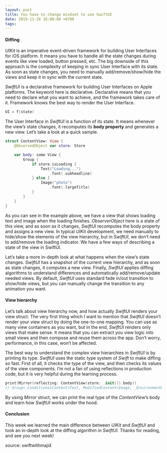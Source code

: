 ```yaml
---
layout: post
title: You have to change mindset to use SwiftUI
date: 2019-11-26 16:00:00 +0700
tags:
---
```


#### Diffing

*UIKit* is an imperative event-driven framework for building User Interfaces for iOS platform. It means you have to handle all the state changes during events like view loaded, button pressed, etc. The big downside of this approach is the complexity of keeping in sync User Interface with its state. As soon as state changes, you need to manually add/remove/show/hide the views and keep it in sync with the current state.

<!-- more -->

*SwiftUI* is a declarative framework for building User Interfaces on Apple platforms. The keyword here is declarative. Declarative means that you need to declare what you want to achieve, and the framework takes care of it. Framework knows the best way to render the User Interface.

```swift
UI = f(state)
```

The User Interface in *SwiftUI* is a function of its state. It means whenever the view’s state changes, it recomputes its **body property** and generates a new view. Let’s take a look at a quick sample.

```swift
struct ContentView: View {
    @ObservedObject var store: Store

    var body: some View {
        Group {
            if store.isLoading {
                Text("Loading...")
                    .font(.subheadline)
            } else {
                Image("photo")
                    .font(.largeTitle)
            }
        }
    }
}
```

As you can see in the example above, we have a view that shows loading text and image when the loading finishes. *ObserverObject* here is a state of this view, and as soon as it changes, *SwiftUI* recomputes the body property and assigns a new view. In typical *UIKit* development, we need manually to hide/show the elements of the view hierarchy, but in *SwiftUI*, we don’t need to add/remove the loading indicator. We have a few ways of describing a state of the view in SwiftUI.

Let’s take a more in-depth look at what happens when the view’s state changes. *SwiftUI* has a snapshot of the current view hierarchy, and as soon as state changes, it computes a new view. Finally, *SwiftUI* applies diffing algorithms to understand differences and automatically add/remove/update needed views. By default, *SwiftUI* uses standard fade in/out transition to show/hide views, but you can manually change the transition to any animation you want.

#### View hierarchy

Let’s talk about view hierarchy now, and how actually *SwiftUI* renders your view struct. The very first thing which I want to mention that *SwiftUI* doesn’t render your view struct by doing the one-to-one mapping. You can use as many view containers as you want, but in the end, *SwiftUI* renders only views that make sense. It means that you can extract you view logic into small views and then compose and reuse them across the app. Don’t worry, performance, in this case, won’t be affected.

The best way to understand the complex view hierarchies in *SwiftUI* is by printing its type. *SwiftUI* uses the static type system of *Swift* to make diffing so fast. First of all, it checks the type of the view, and then checks its values of the view components. I’m not a fan of using reflections in production code, but it is very helpful during the learning process.

```swift
print(Mirror(reflecting: ContentView(store: .init()).body))
// Group<_ConditionalContent<Text, ModifiedContent<Image, _EnvironmentKeyWritingModifier<Optional<Font>>>>>
```

By using *Mirror* struct, we can print the real type of the *ContentView*’s body and learn how *SwiftUI* works under the hood.

#### Conclusion

This week we learned the main difference between *UIKit* and *SwiftUI* and took an in-depth look at the diffing algorithm in *SwiftUI*. Thanks for reading, and see you next week!

source: swiftwithmajid
